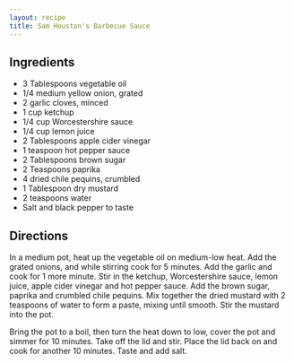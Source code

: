 ```yaml
---
layout: recipe
title: Sam Houston's Barbecue Sauce
---
```


## Ingredients

* 3 Tablespoons vegetable oil
* 1/4 medium yellow onion, grated
* 2 garlic cloves, minced
* 1 cup ketchup
* 1/4 cup Worcestershire sauce
* 1/4 cup lemon juice
* 2 Tablespoons apple cider vinegar
* 1 teaspoon hot pepper sauce
* 2 Tablespoons brown sugar
* 2 Teaspoons paprika
* 4 dried chile pequins, crumbled
* 1 Tablespoon dry mustard
* 2 teaspoons water
* Salt and black pepper to taste

## Directions

In a medium pot, heat up the vegetable oil on medium-low heat. Add the
grated onions, and while stirring cook for 5 minutes. Add the garlic and
cook for 1 more minute. Stir in the ketchup, Worcestershire sauce, lemon
juice, apple cider vinegar and hot pepper sauce. Add the brown sugar,
paprika and crumbled chile pequins. Mix together the dried mustard with
2 teaspoons of water to form a paste, mixing until smooth. Stir the
mustard into the pot.

Bring the pot to a boil, then turn the heat down to low, cover the pot
and simmer for 10 minutes. Take off the lid and stir. Place the lid back
on and cook for another 10 minutes. Taste and add salt.
